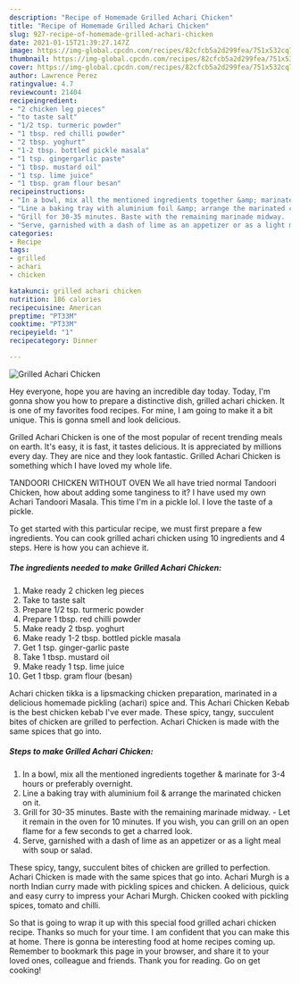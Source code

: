 ```yaml
---
description: "Recipe of Homemade Grilled Achari Chicken"
title: "Recipe of Homemade Grilled Achari Chicken"
slug: 927-recipe-of-homemade-grilled-achari-chicken
date: 2021-01-15T21:39:27.147Z
image: https://img-global.cpcdn.com/recipes/82cfcb5a2d299fea/751x532cq70/grilled-achari-chicken-recipe-main-photo.jpg
thumbnail: https://img-global.cpcdn.com/recipes/82cfcb5a2d299fea/751x532cq70/grilled-achari-chicken-recipe-main-photo.jpg
cover: https://img-global.cpcdn.com/recipes/82cfcb5a2d299fea/751x532cq70/grilled-achari-chicken-recipe-main-photo.jpg
author: Lawrence Perez
ratingvalue: 4.7
reviewcount: 21404
recipeingredient:
- "2 chicken leg pieces"
- "to taste salt"
- "1/2 tsp. turmeric powder"
- "1 tbsp. red chilli powder"
- "2 tbsp. yoghurt"
- "1-2 tbsp. bottled pickle masala"
- "1 tsp. gingergarlic paste"
- "1 tbsp. mustard oil"
- "1 tsp. lime juice"
- "1 tbsp. gram flour besan"
recipeinstructions:
- "In a bowl, mix all the mentioned ingredients together &amp; marinate for 3-4 hours or preferably overnight."
- "Line a baking tray with aluminium foil &amp; arrange the marinated chicken on it."
- "Grill for 30-35 minutes. Baste with the remaining marinade midway.  Let it remain in the oven for 10 minutes. If you wish, you can grill on an open flame for a few seconds to get a charred look."
- "Serve, garnished with a dash of lime as an appetizer or as a light meal with soup or salad."
categories:
- Recipe
tags:
- grilled
- achari
- chicken

katakunci: grilled achari chicken 
nutrition: 186 calories
recipecuisine: American
preptime: "PT33M"
cooktime: "PT33M"
recipeyield: "1"
recipecategory: Dinner

---
```



![Grilled Achari Chicken](https://img-global.cpcdn.com/recipes/82cfcb5a2d299fea/751x532cq70/grilled-achari-chicken-recipe-main-photo.jpg)

Hey everyone, hope you are having an incredible day today. Today, I'm gonna show you how to prepare a distinctive dish, grilled achari chicken. It is one of my favorites food recipes. For mine, I am going to make it a bit unique. This is gonna smell and look delicious.

Grilled Achari Chicken is one of the most popular of recent trending meals on earth. It's easy, it is fast, it tastes delicious. It is appreciated by millions every day. They are nice and they look fantastic. Grilled Achari Chicken is something which I have loved my whole life.

TANDOORI CHICKEN WITHOUT OVEN We all have tried normal Tandoori Chicken, how about adding some tanginess to it? I have used my own Achari Tandoori Masala. This time I&#39;m in a pickle lol. I love the taste of a pickle.


To get started with this particular recipe, we must first prepare a few ingredients. You can cook grilled achari chicken using 10 ingredients and 4 steps. Here is how you can achieve it.

<!--inarticleads1-->

##### The ingredients needed to make Grilled Achari Chicken:

1. Make ready 2 chicken leg pieces
1. Take to taste salt
1. Prepare 1/2 tsp. turmeric powder
1. Prepare 1 tbsp. red chilli powder
1. Make ready 2 tbsp. yoghurt
1. Make ready 1-2 tbsp. bottled pickle masala
1. Get 1 tsp. ginger-garlic paste
1. Take 1 tbsp. mustard oil
1. Make ready 1 tsp. lime juice
1. Get 1 tbsp. gram flour (besan)


Achari chicken tikka is a lipsmacking chicken preparation, marinated in a delicious homemade pickling (achari) spice and. This Achari Chicken Kebab is the best chicken kebab I&#39;ve ever made. These spicy, tangy, succulent bites of chicken are grilled to perfection. Achari Chicken is made with the same spices that go into. 

<!--inarticleads2-->

##### Steps to make Grilled Achari Chicken:

1. In a bowl, mix all the mentioned ingredients together &amp; marinate for 3-4 hours or preferably overnight.
1. Line a baking tray with aluminium foil &amp; arrange the marinated chicken on it.
1. Grill for 30-35 minutes. Baste with the remaining marinade midway. -  Let it remain in the oven for 10 minutes. If you wish, you can grill on an open flame for a few seconds to get a charred look.
1. Serve, garnished with a dash of lime as an appetizer or as a light meal with soup or salad.


These spicy, tangy, succulent bites of chicken are grilled to perfection. Achari Chicken is made with the same spices that go into. Achari Murgh is a north Indian curry made with pickling spices and chicken. A delicious, quick and easy curry to impress your Achari Murgh. Chicken cooked with pickling spices, tomato and chilli. 

So that is going to wrap it up with this special food grilled achari chicken recipe. Thanks so much for your time. I am confident that you can make this at home. There is gonna be interesting food at home recipes coming up. Remember to bookmark this page in your browser, and share it to your loved ones, colleague and friends. Thank you for reading. Go on get cooking!
